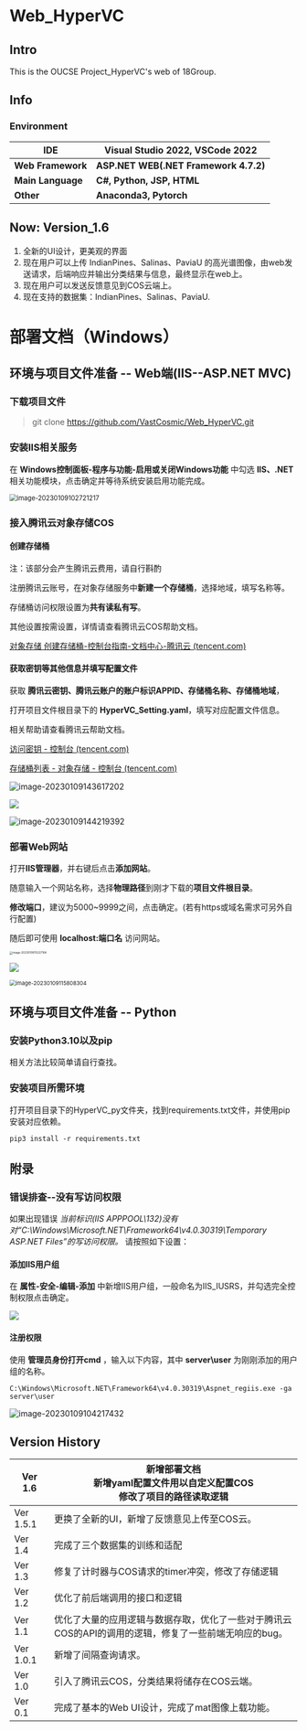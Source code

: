 # Web_HyperVC

## Intro
This is the OUCSE Project_HyperVC's web of 18Group.

## Info

### Environment
| **IDE**           | **Visual Studio 2022, VSCode 2022**   |
| ----------------- | ------------------------------------- |
| **Web Framework** | **ASP.NET WEB(.NET Framework 4.7.2)** |
| **Main Language** | **C#, Python, JSP, HTML**             |
| **Other**         | **Anaconda3, Pytorch**                |

## Now:	Version_1.6

1. 全新的UI设计，更美观的界面
2. 现在用户可以上传 IndianPines、Salinas、PaviaU 的高光谱图像，由web发送请求，后端响应并输出分类结果与信息，最终显示在web上。
3. 现在用户可以发送反馈意见到COS云端上。
4. 现在支持的数据集：IndianPines、Salinas、PaviaU.


# 部署文档（Windows）

## 环境与项目文件准备 -- Web端(IIS--ASP.NET MVC)

### 下载项目文件

> git clone https://github.com/VastCosmic/Web_HyperVC.git

### 安装IIS相关服务

在 **Windows控制面板-程序与功能-启用或关闭Windows功能** 中勾选 **IIS、.NET** 相关功能模块，点击确定并等待系统安装启用功能完成。

<img src="https://vc-image-1313154504.cos.ap-shanghai.myqcloud.com/image/202301091027278.png" alt="image-20230109102721217" style="zoom: 80%;" />

### 接入腾讯云对象存储COS

#### 创建存储桶

注：该部分会产生腾讯云费用，请自行斟酌

注册腾讯云账号，在对象存储服务中**新建一个存储桶**，选择地域，填写名称等。

存储桶访问权限设置为**共有读私有写**。

其他设置按需设置，详情请查看腾讯云COS帮助文档。

[对象存储 创建存储桶-控制台指南-文档中心-腾讯云 (tencent.com)](https://cloud.tencent.com/document/product/436/13309)



#### 获取密钥等其他信息并填写配置文件

获取 **腾讯云密钥、腾讯云账户的账户标识APPID、存储桶名称、存储桶地域**，

打开项目文件根目录下的 **HyperVC_Setting.yaml**，填写对应配置文件信息。

相关帮助请查看腾讯云帮助文档。

[访问密钥 - 控制台 (tencent.com)](https://console.cloud.tencent.com/cam/capi)

[存储桶列表 - 对象存储 - 控制台 (tencent.com)](https://console.cloud.tencent.com/cos/bucket)

![image-20230109143617202](https://vc-image-1313154504.cos.ap-shanghai.myqcloud.com/image/202301091436253.png)

![](https://vc-image-1313154504.cos.ap-shanghai.myqcloud.com/image/202301091441680.png)

![image-20230109144219392](https://vc-image-1313154504.cos.ap-shanghai.myqcloud.com/image/202301091442431.png)

### 部署Web网站

打开**IIS管理器**，并右键后点击**添加网站**。

随意输入一个网站名称，选择**物理路径**到刚才下载的**项目文件根目录**。

**修改端口**，建议为5000~9999之间，点击确定。(若有https或域名需求可另外自行配置)

随后即可使用 **localhost:端口名** 访问网站。

<img src="https://vc-image-1313154504.cos.ap-shanghai.myqcloud.com/image/202301091152263.png" alt="image-20230109115227164" style="zoom: 33%;" />

![](https://vc-image-1313154504.cos.ap-shanghai.myqcloud.com/image/202301091154372.png)

<img src="https://vc-image-1313154504.cos.ap-shanghai.myqcloud.com/image/202301091158366.png" alt="image-20230109115808304" style="zoom:67%;" />

## 环境与项目文件准备 -- Python

### 安装Python3.10以及pip

相关方法比较简单请自行查找。

### 安装项目所需环境

打开项目目录下的HyperVC_py文件夹，找到requirements.txt文件，并使用pip安装对应依赖。

```
pip3 install -r requirements.txt
```



## 附录

### 错误排查--没有写访问权限

如果出现错误 *当前标识(IIS APPPOOL\132)没有对“C:\Windows\Microsoft.NET\Framework64\v4.0.30319\Temporary ASP.NET Files”的写访问权限。* 请按照如下设置：

#### 添加IIS用户组

在 **属性-安全-编辑-添加** 中新增IIS用户组，一般命名为IIS_IUSRS，并勾选完全控制权限点击确定。

![](https://vc-image-1313154504.cos.ap-shanghai.myqcloud.com/image/202301091034758.png)

#### 注册权限

使用 **管理员身份打开cmd** ，输入以下内容，其中 **server\user** 为刚刚添加的用户组的名称。

```
C:\Windows\Microsoft.NET\Framework64\v4.0.30319\Aspnet_regiis.exe -ga server\user
```

![image-20230109104217432](https://vc-image-1313154504.cos.ap-shanghai.myqcloud.com/image/202301091042476.png)



## Version History

| Ver 1.6   | 新增部署文档<br/>新增yaml配置文件用以自定义配置COS<br/>修改了项目的路径读取逻辑 |
| --------- | ------------------------------------------------------------ |
| Ver 1.5.1 | 更换了全新的UI，新增了反馈意见上传至COS云。                  |
| Ver 1.4   | 完成了三个数据集的训练和适配                                 |
| Ver 1.3   | 修复了计时器与COS请求的timer冲突，修改了存储逻辑             |
| Ver 1.2   | 优化了前后端调用的接口和逻辑                                 |
| Ver 1.1   | 优化了大量的应用逻辑与数据存取，优化了一些对于腾讯云COS的API的调用的逻辑，修复了一些前端无响应的bug。 |
| Ver 1.0.1 | 新增了间隔查询请求。                                         |
| Ver 1.0   | 引入了腾讯云COS，分类结果将储存在COS云端。                   |
| Ver 0.1   | 完成了基本的Web UI设计，完成了mat图像上载功能。              |


